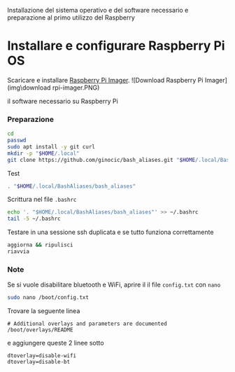 Installazione del sistema operativo e del software necessario e preparazione al primo utilizzo del Raspberry

# Installare e configurare Raspberry Pi OS
Scaricare e installare [Raspberry Pi Imager](https://www.raspberrypi.com/software/).
![Download Raspberry Pi Imager](img\download rpi-imager.PNG)









il software necessario su Raspberry Pi

### Preparazione
```bash
cd
passwd
sudo apt install -y git curl
mkdir -p "$HOME/.local"
git clone https://github.com/ginocic/bash_aliases.git "$HOME/.local/BashAliases"
```

Test
```bash
. "$HOME/.local/BashAliases/bash_aliases"
```

Scrittura nel file ```.bashrc```
```bash
echo '. "$HOME/.local/BashAliases/bash_aliases"' >> ~/.bashrc
tail -5 ~/.bashrc
```

Testare in una sessione ssh duplicata e se tutto funziona correttamente
```bash
aggiorna && ripulisci
riavvia
```

### Note
Se si vuole disabilitare bluetooth e WiFi, aprire il il file `config.txt` con `nano`
```bash
sudo nano /boot/config.txt
```
Trovare la seguente linea
```
# Additional overlays and parameters are documented /boot/overlays/README
```
e aggiungere queste 2 linee sotto
```
dtoverlay=disable-wifi
dtoverlay=disable-bt
```
